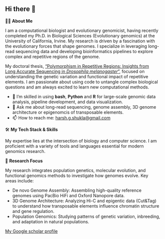 ## Hi there 👋
👨‍💻 **About Me**

I am a computational biologist and evolutionary genomicist, having recently completed my Ph.D. in Biological Sciences (Evolutionary genomics) at the University of California, Irvine. My research is driven by a fascination with the evolutionary forces that shape genomes. I specialize in leveraging long-read sequencing data and developing bioinformatics pipelines to explore complex and repetitive regions of the genome.

My doctoral thesis, [“Polymorphism in Repetitive Regions: Insights from Long Accurate Sequencing in *Drosophila melanogaster*”](https://escholarship.org/uc/item/4p9322jf), focused on understanding the genetic variation and functional impact of repetitive elements. I am passionate about using code to untangle complex biological questions and am always excited to learn new computational methods.

- 🌱 I’m skilled in using **bash**, **Python** and **R** for large-scale genomic data analysis, pipeline development, and data visualization.
- 💬 Ask me about long-read sequencing, genome assembly, 3D genome architecture or epigenomcis of transposable elements.
- 📫 How to reach me: harsh.g.shukla@gmail.com


🛠 **My Tech Stack & Skills**

My expertise lies at the intersection of biology and computer science. I am proficient with a variety of tools and languages essential for modern genomics research.

🔬 **Research Focus**

My research integrates population genetics, molecular evolution, and functional genomics methods to investigate how genomes evolve. Key areas include:

- De novo Genome Assembly: Assembling high-quality reference genomes using PacBio HiFi and Oxford Nanopore data.
- 3D Genome Architecture: Analyzing Hi-C and epigentic data (Cut&Tag) to understand how transposable elements influence chromatin structure and gene regulation.
- Population Genomics: Studying patterns of genetic variation, inbreeding, and adaptation in natural populations.

 [My Google scholar profile](https://scholar.google.com/citations?hl=en&user=ONfT_skAAAAJ&view_op=list_works&sortby=pubdate)
